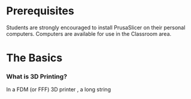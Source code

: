 # Prerequisites

Students are strongly encouraged to install PrusaSlicer on their personal computers. Computers are available for use in the Classroom area.

# The Basics
### What is 3D Printing?
In a FDM (or FFF) 3D printer , a long string 